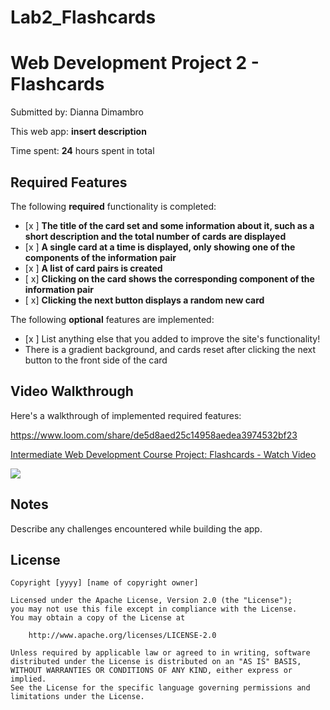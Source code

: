 # Lab2_Flashcards

# Web Development Project 2 - Flashcards

Submitted by: Dianna Dimambro

This web app: **insert description**

Time spent: **24** hours spent in total

## Required Features

The following **required** functionality is completed:

- [x ] **The title of the card set and some information about it, such as a short description and the total number of cards are displayed**
- [x ] **A single card at a time is displayed, only showing one of the components of the information pair**
- [x ] **A list of card pairs is created**
- [ x] **Clicking on the card shows the corresponding component of the information pair**
- [ x] **Clicking the next button displays a random new card**

The following **optional** features are implemented:
* [x ] List anything else that you added to improve the site's functionality!
* There is a gradient background, and cards reset after clicking the next button to the front side of the card
## Video Walkthrough

Here's a walkthrough of implemented required features:

https://www.loom.com/share/de5d8aed25c14958aedea3974532bf23

<div>
    <a href="https://www.loom.com/share/de5d8aed25c14958aedea3974532bf23">
      <p>Intermediate Web Development Course Project: Flashcards - Watch Video</p>
    </a>
    <a href="https://www.loom.com/share/de5d8aed25c14958aedea3974532bf23">
      <img style="max-width:300px;" src="https://cdn.loom.com/sessions/thumbnails/de5d8aed25c14958aedea3974532bf23-with-play.gif">
    </a>
  </div>

## Notes

Describe any challenges encountered while building the app.

## License

    Copyright [yyyy] [name of copyright owner]

    Licensed under the Apache License, Version 2.0 (the "License");
    you may not use this file except in compliance with the License.
    You may obtain a copy of the License at

        http://www.apache.org/licenses/LICENSE-2.0

    Unless required by applicable law or agreed to in writing, software
    distributed under the License is distributed on an "AS IS" BASIS,
    WITHOUT WARRANTIES OR CONDITIONS OF ANY KIND, either express or implied.
    See the License for the specific language governing permissions and
    limitations under the License.
